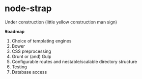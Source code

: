 # node-strap
Under construction
(little yellow construction man sign)

**Roadmap**
1. Choice of templating engines
1. Bower
1. CSS preprocessing
1. Grunt or (and) Gulp
1. Configurable routes and nestable/scalable directory structure
1. Testing
1. Database access
